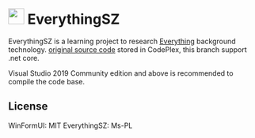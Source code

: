 # <img src="https://raw.githubusercontent.com/yuanrui/EverythingSZ/main/WinFormUI/Resources/app.ico" height="32px"> EverythingSZ
EverythingSZ is a learning project to research [Everything](https://www.voidtools.com/) background technology. [original source code](https://archive.codeplex.com/?p=everythingsz) stored in CodePlex, this branch support .net core.

Visual Studio 2019 Community edition and above is recommended to compile the code base.

## License

WinFormUI: MIT
EverythingSZ: Ms-PL

